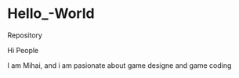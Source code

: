 # Hello_-World
Repository

Hi People

I am Mihai, and i am pasionate about game designe and game coding 

